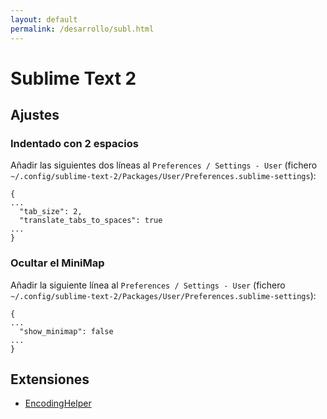 ```yaml
---
layout: default
permalink: /desarrollo/subl.html
---
```


# Sublime Text 2

## Ajustes

### Indentado con 2 espacios

Añadir las siguientes dos líneas al `Preferences / Settings - User` (fichero `~/.config/sublime-text-2/Packages/User/Preferences.sublime-settings`):
	
	{
	...
	  "tab_size": 2,
	  "translate_tabs_to_spaces": true
	...
	}


### Ocultar el MiniMap

Añadir la siguiente línea al `Preferences / Settings - User` (fichero `~/.config/sublime-text-2/Packages/User/Preferences.sublime-settings`):
	
	{
	...
	  "show_minimap": false
	...
	}


## Extensiones

*  [EncodingHelper](https///github.com/SublimeText/EncodingHelper)
